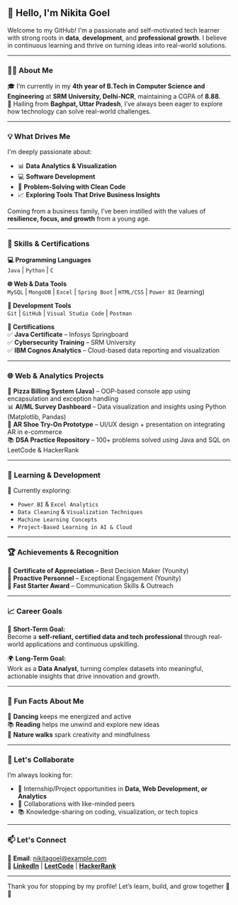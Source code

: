 <h2>👋 Hello, I'm Nikita Goel</h2>

Welcome to my GitHub! I'm a passionate and self-motivated tech learner with strong roots in **data**, **development**, and **professional growth**. I believe in continuous learning and thrive on turning ideas into real-world solutions.

---

### 👩‍💻 About Me

🎓 I’m currently in my **4th year of B.Tech in Computer Science and Engineering** at **SRM University, Delhi-NCR**, maintaining a CGPA of **8.88**.  
📍 Hailing from **Baghpat, Uttar Pradesh**, I’ve always been eager to explore how technology can solve real-world challenges.  

---

### 💡 What Drives Me

I'm deeply passionate about:
- 📊 **Data Analytics & Visualization**
- 💻 **Software Development**
- 🔄 **Problem-Solving with Clean Code**
- 📈 **Exploring Tools That Drive Business Insights**

Coming from a business family, I’ve been instilled with the values of **resilience, focus, and growth** from a young age.

---

### 🧠 Skills & Certifications

**💻 Programming Languages**  
`Java` | `Python` | `C`

**🌐 Web & Data Tools**  
`MySQL` | `MongoDB` | `Excel` | `Spring Boot` | `HTML/CSS` | `Power BI` (learning)

**🧰 Development Tools**  
`Git` | `GitHub` | `Visual Studio Code` | `Postman`

**📜 Certifications**  
✅ **Java Certificate** – Infosys Springboard  
✅ **Cybersecurity Training** – SRM University  
✅ **IBM Cognos Analytics** – Cloud-based data reporting and visualization

---

### 🌐 Web & Analytics Projects

🚀 **Pizza Billing System (Java)** – OOP-based console app using encapsulation and exception handling  
📊 **AI/ML Survey Dashboard** – Data visualization and insights using Python (Matplotlib, Pandas)  
🧠 **AR Shoe Try-On Prototype** – UI/UX design + presentation on integrating AR in e-commerce  
📚 **DSA Practice Repository** – 100+ problems solved using Java and SQL on LeetCode & HackerRank

---

### 🧪 Learning & Development

📘 Currently exploring:  
- `Power BI` & `Excel Analytics`  
- `Data Cleaning` & `Visualization Techniques`  
- `Machine Learning Concepts`  
- `Project-Based Learning in AI & Cloud`

---

### 🏆 Achievements & Recognition

🏅 **Certificate of Appreciation** – Best Decision Maker (Younity)  
🏅 **Proactive Personnel** – Exceptional Engagement (Younity)  
🏅 **Fast Starter Award** – Communication Skills & Outreach

---

### 📈 Career Goals

🎯 **Short-Term Goal:**  
Become a **self-reliant, certified data and tech professional** through real-world applications and continuous upskilling.  

🌍 **Long-Term Goal:**  
Work as a **Data Analyst**, turning complex datasets into meaningful, actionable insights that drive innovation and growth.

---

### 🌟 Fun Facts About Me

💃 **Dancing** keeps me energized and active  
📚 **Reading** helps me unwind and explore new ideas  
🌳 **Nature walks** spark creativity and mindfulness

---

### 💬 Let's Collaborate

I’m always looking for:
- 💼 Internship/Project opportunities in **Data, Web Development, or Analytics**
- 🤝 Collaborations with like-minded peers
- 📚 Knowledge-sharing on coding, visualization, or tech topics

---

### 📫 Let's Connect

📧 **Email**: nikitagoel@example.com  
🔗 **[LinkedIn](https://www.linkedin.com/in/nikita-goel-b0a473299/)** | **[LeetCode](https://leetcode.com/u/I_am_Nikki22/)** | **[HackerRank](https://www.hackerrank.com/profile/nikitagoyel22)** 

---

Thank you for stopping by my profile! Let’s learn, build, and grow together 🚀✨
